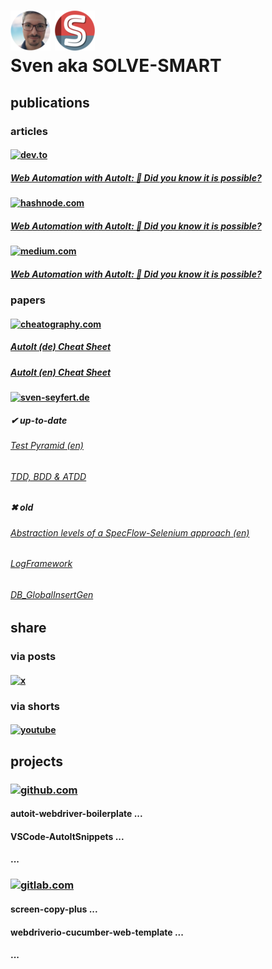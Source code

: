 # ![sven] ![solve-smart]<br>Sven aka SOLVE-SMART

## publications
### articles

#### [![dev.to](https://img.shields.io/badge/dev.to-777777?style=for-the-badge&labelColor=black&logo=devdotto&logoColor=777777)](https://dev.to/solvesmart)
##### [Web Automation with AutoIt: 🔮 Did you know it is possible?](https://dev.to/solvesmart/web-automation-with-autoit-did-you-know-it-is-possible-1a1l)

#### [![hashnode.com](https://img.shields.io/badge/hashnode.com-2962FF?style=for-the-badge&labelColor=black&logo=hashnode&logoColor=2962FF)](https://hashnode.com/@solvesmart)
##### [Web Automation with AutoIt: 🔮 Did you know it is possible?](https://sven-seyfert.hashnode.dev/web-automation-with-autoit-did-you-know-it-is-possible)

#### [![medium.com](https://img.shields.io/badge/medium.com-F7F4ED?style=for-the-badge&labelColor=black&logo=medium&logoColor=F7F4ED)](https://medium.com/@solvesmart)
##### [Web Automation with AutoIt: 🔮 Did you know it is possible?](https://medium.com/@solvesmart/web-automation-with-autoit-did-you-know-it-is-possible-4c474d0ec13f)

### papers
#### [![cheatography.com](https://img.shields.io/badge/cheatography.com-F47C00?style=for-the-badge&labelColor=black&logo=celery&logoColor=F47C00)](https://cheatography.com/solve-smart)
##### [AutoIt (de) Cheat Sheet](https://cheatography.com/solve-smart/cheat-sheets/autoit-de/)
##### [AutoIt (en) Cheat Sheet](https://cheatography.com/solve-smart/cheat-sheets/autoit-en/)

#### [![sven-seyfert.de](https://img.shields.io/badge/sven--seyfert.de-648293?style=for-the-badge&labelColor=black&logo=HTML5&logoColor=648293)](https://sven-seyfert.de)
##### ✔ up-to-date
###### [Test Pyramid (en)](https://sven-seyfert.de/media/pdf/TestPyramid.pdf)
###### [TDD, BDD & ATDD](https://sven-seyfert.de/media/pdf/TDD_BDD_ATDD.pdf)

##### ✖ old
###### [Abstraction levels of a SpecFlow-Selenium approach (en)](https://sven-seyfert.de/media/pdf/SpecFlowSeleniumAbstractionLevels.pdf)
###### [LogFramework](https://sven-seyfert.de/media/pdf/LogFramework.pdf)
###### [DB_GlobalInsertGen](https://sven-seyfert.de/media/pdf/DB_GlobalInsertGen.pdf)

## share

### via posts
#### [![x](https://img.shields.io/badge/@sven__seyfert-1DA1F2?style=for-the-badge&labelColor=black&logo=x&logoColor=1DA1F2)](https://x.com/sven_seyfert)

### via shorts
#### [![youtube](https://img.shields.io/badge/@Solve--Smart-D94D4A?style=for-the-badge&labelColor=black&logo=youtube&logoColor=D94D4A)](https://www.youtube.com/@solvesmart)

## projects

### [![github.com](https://img.shields.io/badge/github.com-FFFFFF?style=for-the-badge&labelColor=black&logo=github&logoColor=FFFFFF)](https://github.com/sven-seyfert)
#### autoit-webdriver-boilerplate ...
#### VSCode-AutoItSnippets ...
#### ...

### [![gitlab.com](https://img.shields.io/badge/gitlab.big--osp.de-FC6D26?style=for-the-badge&labelColor=black&logo=gitlab&logoColor=FC6D26)](https://gitlab.big-osp.de/sseyfert)
#### screen-copy-plus ...
#### webdriverio-cucumber-web-template ...
#### ...



[sven]:         ../assets/images/sven.png
[solve-smart]:  ../assets/images/solve-smart.png
